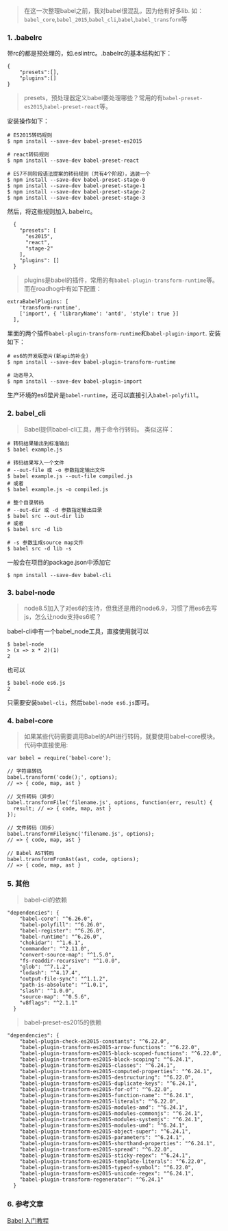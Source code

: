> 在这一次整理babel之前，我对babel很混乱，因为他有好多lib.
如：`babel_core`,`babel_2015`,`babel_cli`,`babel`,`babel_transform`等

### 1. .babelrc
带rc的都是预处理的，如.eslintrc。.babelrc的基本结构如下：
```
{
    "presets":[],
    "plugins":[]
}
```
> presets，预处理器定义babel要处理哪些？常用的有`babel-preset-es2015`,`babel-preset-react`等。

安装操作如下：
```
# ES2015转码规则
$ npm install --save-dev babel-preset-es2015

# react转码规则
$ npm install --save-dev babel-preset-react

# ES7不同阶段语法提案的转码规则（共有4个阶段），选装一个
$ npm install --save-dev babel-preset-stage-0
$ npm install --save-dev babel-preset-stage-1
$ npm install --save-dev babel-preset-stage-2
$ npm install --save-dev babel-preset-stage-3
```
然后，将这些规则加入.babelrc。
```
  {
    "presets": [
      "es2015",
      "react",
      "stage-2"
    ],
    "plugins": []
  }
````
> plugins是babel的插件，常用的有`babel-plugin-transform-runtime`等。
而在roadhog中有如下配置：
```
extraBabelPlugins: [
    'transform-runtime',
    ['import', { 'libraryName': 'antd', 'style': true }]
  ],
```
里面的两个插件`babel-plugin-transform-runtime`和`babel-plugin-import`.
安装如下：
```
# es6的开发版垫片(新api的补全)
$ npm install --save-dev babel-plugin-transform-runtime

# 动态导入
$ npm install --save-dev babel-plugin-import
```
生产环境的es6垫片是`babel-runtime`，还可以直接引入`babel-polyfill`。

### 2. babel_cli
> Babel提供babel-cli工具，用于命令行转码。
类似这样：
```
# 转码结果输出到标准输出
$ babel example.js

# 转码结果写入一个文件
# --out-file 或 -o 参数指定输出文件
$ babel example.js --out-file compiled.js
# 或者
$ babel example.js -o compiled.js

# 整个目录转码
# --out-dir 或 -d 参数指定输出目录
$ babel src --out-dir lib
# 或者
$ babel src -d lib

# -s 参数生成source map文件
$ babel src -d lib -s
```
一般会在项目的package.json中添加它
```
$ npm install --save-dev babel-cli
```
### 3. babel-node
> node8.5加入了对es6的支持，但我还是用的node6.9，习惯了用es6去写js，怎么让node支持es6呢？

babel-cli中有一个babel_node工具，直接使用就可以
```
$ babel-node
> (x => x * 2)(1)
2
```
也可以
```
$ babel-node es6.js
2
```
只需要安装`babel-cli`，然后`babel-node es6.js`即可。

### 4. babel-core
> 如果某些代码需要调用Babel的API进行转码，就要使用babel-core模块。
代码中直接使用:
```
var babel = require('babel-core');

// 字符串转码
babel.transform('code();', options);
// => { code, map, ast }

// 文件转码（异步）
babel.transformFile('filename.js', options, function(err, result) {
  result; // => { code, map, ast }
});

// 文件转码（同步）
babel.transformFileSync('filename.js', options);
// => { code, map, ast }

// Babel AST转码
babel.transformFromAst(ast, code, options);
// => { code, map, ast }
```
### 5. 其他
> babel-cli的依赖
```
"dependencies": {
    "babel-core": "^6.26.0",
    "babel-polyfill": "^6.26.0",
    "babel-register": "^6.26.0",
    "babel-runtime": "^6.26.0",
    "chokidar": "^1.6.1",
    "commander": "^2.11.0",
    "convert-source-map": "^1.5.0",
    "fs-readdir-recursive": "^1.0.0",
    "glob": "^7.1.2",
    "lodash": "^4.17.4",
    "output-file-sync": "^1.1.2",
    "path-is-absolute": "^1.0.1",
    "slash": "^1.0.0",
    "source-map": "^0.5.6",
    "v8flags": "^2.1.1"
  }
```
> babel-preset-es2015的依赖
```
"dependencies": {
    "babel-plugin-check-es2015-constants": "^6.22.0",
    "babel-plugin-transform-es2015-arrow-functions": "^6.22.0",
    "babel-plugin-transform-es2015-block-scoped-functions": "^6.22.0",
    "babel-plugin-transform-es2015-block-scoping": "^6.24.1",
    "babel-plugin-transform-es2015-classes": "^6.24.1",
    "babel-plugin-transform-es2015-computed-properties": "^6.24.1",
    "babel-plugin-transform-es2015-destructuring": "^6.22.0",
    "babel-plugin-transform-es2015-duplicate-keys": "^6.24.1",
    "babel-plugin-transform-es2015-for-of": "^6.22.0",
    "babel-plugin-transform-es2015-function-name": "^6.24.1",
    "babel-plugin-transform-es2015-literals": "^6.22.0",
    "babel-plugin-transform-es2015-modules-amd": "^6.24.1",
    "babel-plugin-transform-es2015-modules-commonjs": "^6.24.1",
    "babel-plugin-transform-es2015-modules-systemjs": "^6.24.1",
    "babel-plugin-transform-es2015-modules-umd": "^6.24.1",
    "babel-plugin-transform-es2015-object-super": "^6.24.1",
    "babel-plugin-transform-es2015-parameters": "^6.24.1",
    "babel-plugin-transform-es2015-shorthand-properties": "^6.24.1",
    "babel-plugin-transform-es2015-spread": "^6.22.0",
    "babel-plugin-transform-es2015-sticky-regex": "^6.24.1",
    "babel-plugin-transform-es2015-template-literals": "^6.22.0",
    "babel-plugin-transform-es2015-typeof-symbol": "^6.22.0",
    "babel-plugin-transform-es2015-unicode-regex": "^6.24.1",
    "babel-plugin-transform-regenerator": "^6.24.1"
  }
```
### 6. 参考文章
[Babel 入门教程](http://www.ruanyifeng.com/blog/2016/01/babel.html)
